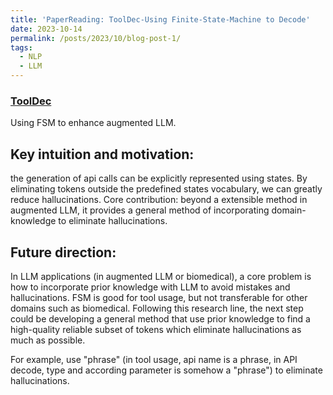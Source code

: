 ```yaml
---
title: 'PaperReading: ToolDec-Using Finite-State-Machine to Decode'
date: 2023-10-14
permalink: /posts/2023/10/blog-post-1/
tags:
  - NLP
  - LLM
---
```


### [ToolDec](https://arxiv.org/abs/2310.07075)
Using FSM to enhance augmented LLM.
## Key intuition and motivation: 
the generation of api calls can be explicitly represented using states. By eliminating tokens outside the predefined states vocabulary, we can greatly reduce hallucinations.
Core contribution: beyond a extensible method in augmented LLM, it provides a general method of incorporating domain-knowledge to eliminate hallucinations.

## Future direction: 
In LLM applications (in augmented LLM or biomedical), a core problem is how to incorporate prior knowledge with LLM to avoid mistakes and hallucinations. FSM is good for tool usage, but not transferable for other domains such as biomedical.
Following this research line, the next step could be developing a general method that use prior knowledge to find a high-quality reliable subset of tokens which eliminate hallucinations as much as possible.

For example, use "phrase" (in tool usage, api name is a phrase, in API decode, type and according parameter is somehow a "phrase") to eliminate hallucinations.

